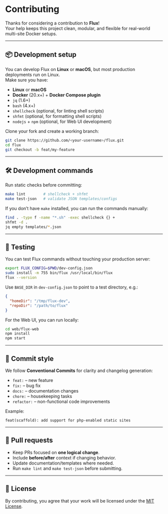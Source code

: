 # Contributing

Thanks for considering a contribution to **Flux**!  
Your help keeps this project clean, modular, and flexible for real-world multi-site Docker setups.

---

## 📦 Development setup

You can develop Flux on **Linux** or **macOS**, but most production deployments run on Linux.  
Make sure you have:

- **Linux** or **macOS**
- **Docker** (20.x+) + **Docker Compose plugin**
- `jq` (1.6+)
- `bash` (4.x+)
- `shellcheck` (optional, for linting shell scripts)
- `shfmt` (optional, for formatting shell scripts)
- `nodejs` + `npm` (optional, for Web UI development)

Clone your fork and create a working branch:

```bash
git clone https://github.com/<your-username>/flux.git
cd flux
git checkout -b feat/my-feature
```

---

## 🛠 Development commands

Run static checks before committing:

```bash
make lint        # shellcheck + shfmt
make test-json   # validate JSON templates/configs
```

If you don’t have `make` installed, you can run the commands manually:

```bash
find . -type f -name "*.sh" -exec shellcheck {} +
shfmt -d .
jq empty templates/*.json
```

---

## 🚦 Testing

You can test Flux commands without touching your production server:

```bash
export FLUX_CONFIG=$PWD/dev-config.json
sudo install -m 755 bin/flux /usr/local/bin/flux
flux --version
```

Use `BASE_DIR` in `dev-config.json` to point to a test directory, e.g.:

```json
{
  "homeDir": "/tmp/flux-dev",
  "repoDir": "/path/to/flux"
}
```

For the Web UI, you can run locally:

```bash
cd web/flux-web
npm install
npm start
```

---

## 💬 Commit style

We follow **Conventional Commits** for clarity and changelog generation:

- `feat:` – new feature
- `fix:` – bug fix
- `docs:` – documentation changes
- `chore:` – housekeeping tasks
- `refactor:` – non-functional code improvements

Example:

```
feat(scaffold): add support for php-enabled static sites
```

---

## 📜 Pull requests

- Keep PRs focused on **one logical change**.
- Include **before/after** context if changing behavior.
- Update documentation/templates where needed.
- Run `make lint` and `make test-json` before submitting.

---

## 📄 License

By contributing, you agree that your work will be licensed under the [MIT License](LICENSE).
